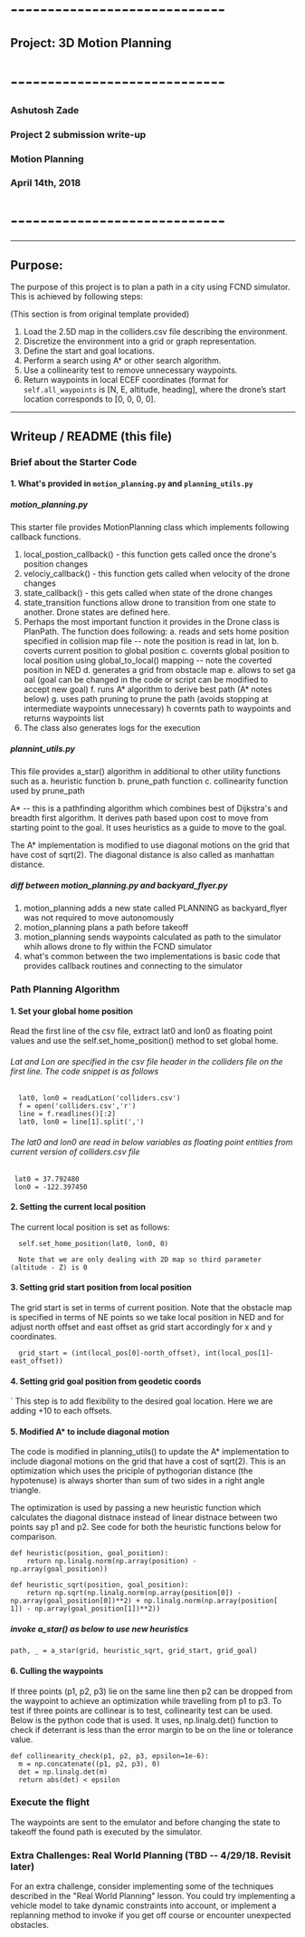 # -----------------------------
## Project: 3D Motion Planning
# -----------------------------

### Ashutosh Zade
### Project 2 submission write-up
### Motion Planning
### April 14th, 2018

# -----------------------------

---

## Purpose:

The purpose of this project is to plan a path in a city using FCND simulator. This is achieved by following steps:

(This section is from original template provided)

1. Load the 2.5D map in the colliders.csv file describing the environment.
2. Discretize the environment into a grid or graph representation.
3. Define the start and goal locations.
4. Perform a search using A* or other search algorithm.
5. Use a collinearity test to remove unnecessary waypoints.
6. Return waypoints in local ECEF coordinates (format for `self.all_waypoints` is [N, E, altitude, heading], where the drone’s start location corresponds to [0, 0, 0, 0].

---

## Writeup / README (this file)


### Brief about the Starter Code

#### 1. What's provided in `motion_planning.py` and `planning_utils.py`

##### motion_planning.py

This starter file provides MotionPlanning class which implements following callback functions. 

1. local_postion_callback() - this function gets called once the drone's position changes
2. velociy_callback() - this function gets called when velocity of the drone changes
3. state_callback() - this gets called when state of the drone changes
4. state_transition functions allow drone to transition from one state to another. Drone states are defined here. 
5. Perhaps the most important function it provides in the Drone class is PlanPath. The function does following:
 a. reads and sets home position specified in collision map file -- note the position is read in lat, lon
 b. coverts current position to global position
 c. covernts global position to local position using global_to_local() mapping -- note the coverted position in NED
 d. generates a grid from obstacle map
 e. allows to set ga oal (goal can be changed in the code or script can be modified to accept new goal) 
 f. runs A* algorithm to derive best path (A* notes below)
 g. uses path pruning to prune the path (avoids stopping at intermediate waypoints unnecessary)
 h  covernts path to waypoints and returns waypoints list
6. The class also generates logs for the execution

##### plannint_utils.py

This file provides a_star() algorithm in additional to other utility functions such as 
 a. heuristic function
 b. prune_path function
 c. collinearity function used by prune_path
 
 A* -- this is a pathfinding algorithm which combines best of Dijkstra's and breadth first algorithm. It derives path based upon cost to move from starting point to the goal. It uses heuristics as a guide to move to the goal. 
 
 The A* implementation is modified to use diagonal motions on the grid that have cost of sqrt(2). The diagonal distance is also called as manhattan distance. 
 
 ##### diff between motion_planning.py and backyard_flyer.py
 
 1. motion_planning adds a new state called PLANNING as backyard_flyer was not required to move autonomously
 2. motion_planning plans a path before takeoff
 3. motion_planning sends waypoints calculated as path to the simulator whih allows drone to fly within the FCND simulator
 4. what's common between the two implementations is basic code that provides callback routines and connecting to the simulator
 


### Path Planning Algorithm

#### 1. Set your global home position

Read the first line of the csv file, extract lat0 and lon0 as floating point values and use the self.set_home_position() method to set global home. 

###### Lat and Lon are specified in the csv file header in the colliders file on the first line. The code snippet is as follows
    
      lat0, lon0 = readLatLon('colliders.csv')
      f = open('colliders.csv','r')
      line = f.readlines()[:2]
      lat0, lon0 = line[1].split(',')
    
###### The lat0 and lon0 are read in below variables as floating point entities from current version of colliders.csv file
    
     lat0 = 37.792480
     lon0 = -122.397450    

#### 2. Setting the current local position

The current local position is set as follows:

      self.set_home_position(lat0, lon0, 0)
      
      Note that we are only dealing with 2D map so third parameter (altitude - Z) is 0


#### 3. Setting grid start position from local position

The grid start is set in terms of current position. Note that the obstacle map is specified in terms of NE points so we take local position in NED and for adjust north offset and east offset as grid start accordingly for x and y coordinates. 

      grid_start = (int(local_pos[0]-north_offset), int(local_pos[1]-east_offset))


#### 4. Setting grid goal position from geodetic coords

`
This step is to add flexibility to the desired goal location. Here we are adding +10 to each offsets. 


#### 5. Modified A* to include diagonal motion 

The code is modified in planning_utils() to update the A* implementation to include diagonal motions on the grid that have a cost of sqrt(2). This is an optimization which uses the priciple of pythogorian distance (the hypotenuse) is always shorter than sum of two sides in a right angle triangle. 

The optimization is used by passing a new heuristic function which calculates the diagonal distnace instead of linear distnace between two points say p1 and p2. See code for both the heuristic functions below for comparison. 

    def heuristic(position, goal_position):
        return np.linalg.norm(np.array(position) - np.array(goal_position))

    def heuristic_sqrt(position, goal_position):
        return np.sqrt(np.linalg.norm(np.array(position[0]) - np.array(goal_position[0])**2) + np.linalg.norm(np.array(position[    1]) - np.array(goal_position[1])**2))

##### invoke a_star() as below to use new heuristics

    path, _ = a_star(grid, heuristic_sqrt, grid_start, grid_goal)

#### 6. Culling the waypoints 

If three points (p1, p2, p3) lie on the same line then p2 can be dropped from the waypoint to achieve an optimization while travelling from p1 to p3. To test if three points are collinear is to test, collinearity test can be used. Below is the python code that is used. It uses, np.linalg.det() function to check if deterrant is less than the error margin to be on the line or tolerance value. 

    def collinearity_check(p1, p2, p3, epsilon=1e-6):
      m = np.concatenate((p1, p2, p3), 0)
      det = np.linalg.det(m)
      return abs(det) < epsilon


### Execute the flight

The waypoints are sent to the emulator and before changing the state to takeoff the found path is executed by the simulator. 

  
### Extra Challenges: Real World Planning (TBD -- 4/29/18. Revisit later)

For an extra challenge, consider implementing some of the techniques described in the "Real World Planning" lesson. You could try implementing a vehicle model to take dynamic constraints into account, or implement a replanning method to invoke if you get off course or encounter unexpected obstacles.
